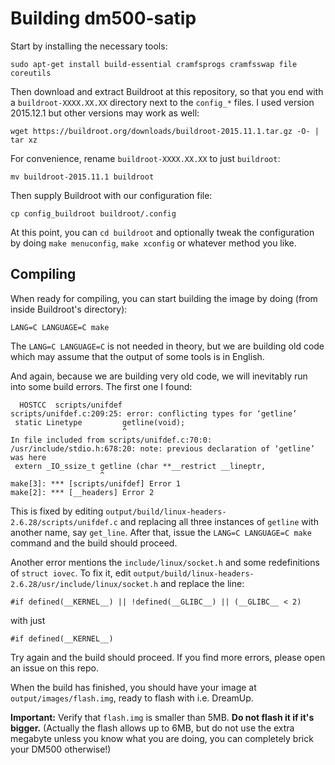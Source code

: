 # Building dm500-satip

Start by installing the necessary tools:

    sudo apt-get install build-essential cramfsprogs cramfsswap file coreutils

Then download and extract Buildroot at this repository, so that
you end with a `buildroot-XXXX.XX.XX` directory next to the `config_*`
files. I used version 2015.12.1 but other versions may work as well:

    wget https://buildroot.org/downloads/buildroot-2015.11.1.tar.gz -O- | tar xz

For convenience, rename `buildroot-XXXX.XX.XX` to just `buildroot`:

    mv buildroot-2015.11.1 buildroot

Then supply Buildroot with our configuration file:

    cp config_buildroot buildroot/.config

At this point, you can `cd buildroot` and optionally tweak the configuration
by doing `make menuconfig`, `make xconfig` or whatever method you like.

## Compiling

When ready for compiling, you can start building the image by doing (from
inside Buildroot's directory):

    LANG=C LANGUAGE=C make

The `LANG=C LANGUAGE=C` is not needed in theory, but we are building old code
which may assume that the output of some tools is in English.

And again, because we are building very old code, we will inevitably run
into some build errors. The first one I found:

~~~
  HOSTCC  scripts/unifdef
scripts/unifdef.c:209:25: error: conflicting types for ‘getline’
 static Linetype         getline(void);
                         ^
In file included from scripts/unifdef.c:70:0:
/usr/include/stdio.h:678:20: note: previous declaration of ‘getline’ was here
 extern _IO_ssize_t getline (char **__restrict __lineptr,
                    ^
make[3]: *** [scripts/unifdef] Error 1
make[2]: *** [__headers] Error 2
~~~

This is fixed by editing `output/build/linux-headers-2.6.28/scripts/unifdef.c`
and replacing all three instances of `getline` with another name, say `get_line`.
After that, issue the `LANG=C LANGUAGE=C make` command and the build should
proceed.

Another error mentions the `include/linux/socket.h` and some redefinitions
of `struct iovec`. To fix it, edit
`output/build/linux-headers-2.6.28/usr/include/linux/socket.h` and replace the line:

~~~
#if defined(__KERNEL__) || !defined(__GLIBC__) || (__GLIBC__ < 2)
~~~

with just

~~~
#if defined(__KERNEL__)
~~~

Try again and the build should proceed. If you find more errors, please open
an issue on this repo.

When the build has finished, you should have your image at
`output/images/flash.img`, ready to flash with i.e. DreamUp.

**Important:** Verify that `flash.img` is smaller than 5MB. **Do not
flash it if it's bigger.** (Actually the flash allows up to 6MB, but do
not use the extra megabyte unless you know what you are doing, you can
completely brick your DM500 otherwise!)
